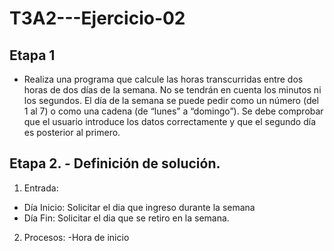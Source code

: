 # T3A2---Ejercicio-02
 
 ## Etapa 1
- Realiza una programa que calcule las horas transcurridas entre dos horas de dos días de la semana. No se tendrán en cuenta los minutos ni los segundos. El día de la semana se puede pedir como un número (del 1 al 7) o como una cadena (de “lunes” a “domingo”). Se debe comprobar que el usuario introduce los datos correctamente y que el segundo día es posterior al primero.

## Etapa 2. - Definición de solución.

1. Entrada:
- Día Inicio: Solicitar el dia que ingreso durante la semana
- Día Fin: Solicitar el dia que se retiro en la semana.

2. Procesos:
-Hora de inicio 
